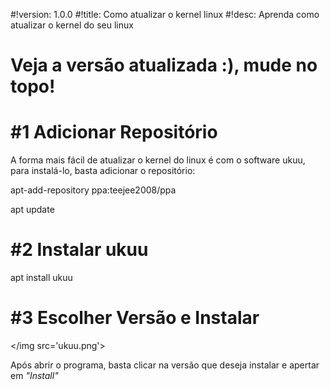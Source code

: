 #!version: 1.0.0
#!title: Como atualizar o kernel linux
#!desc: Aprenda como atualizar o kernel do seu linux

# Veja a versão atualizada :), mude no topo!

# #1 Adicionar Repositório

A forma mais fácil de atualizar o kernel do linux é com o software ukuu, para instalá-lo, basta adicionar o repositório:

<cmd sudo='true'>apt-add-repository ppa:teejee2008/ppa</cmd>

<cmd sudo='true'>apt update</cmd>

# #2 Instalar ukuu
<cmd sudo='true'>apt install ukuu</cmd>

# #3 Escolher Versão e Instalar
</img src='ukuu.png'>

Após abrir o programa, basta clicar na versão que deseja instalar e apertar em <i>"Install"</i>

<scripts>
	</file tag='script-file' src='ukuu_install.sh' name='ukuu_install.sh'>
</scripts>